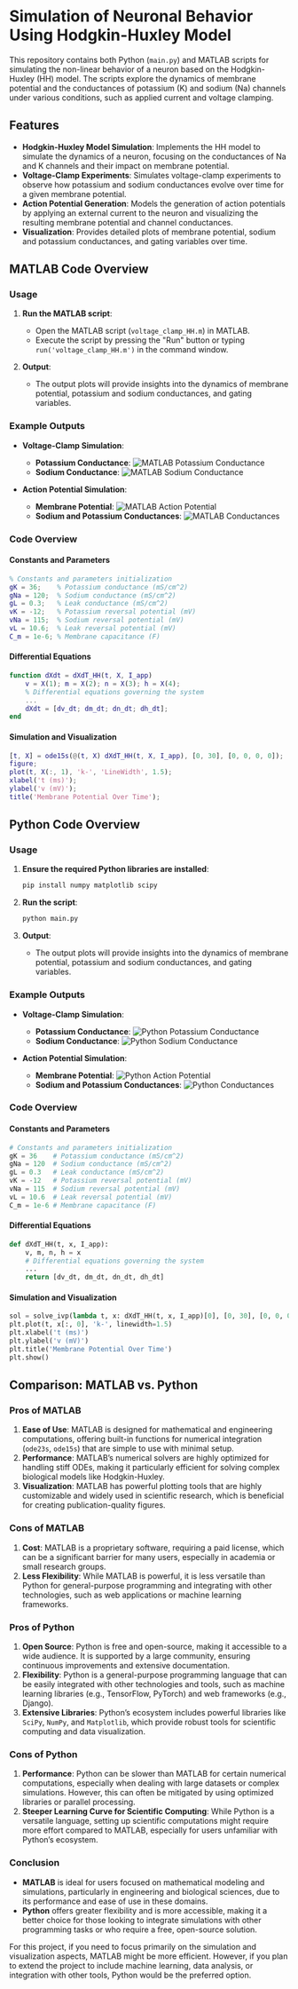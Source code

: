 # Simulation of Neuronal Behavior Using Hodgkin-Huxley Model

This repository contains both Python (`main.py`) and MATLAB scripts for simulating the non-linear behavior of a neuron based on the Hodgkin-Huxley (HH) model. The scripts explore the dynamics of membrane potential and the conductances of potassium (K) and sodium (Na) channels under various conditions, such as applied current and voltage clamping.

## Features

- **Hodgkin-Huxley Model Simulation**: Implements the HH model to simulate the dynamics of a neuron, focusing on the conductances of Na and K channels and their impact on membrane potential.
- **Voltage-Clamp Experiments**: Simulates voltage-clamp experiments to observe how potassium and sodium conductances evolve over time for a given membrane potential.
- **Action Potential Generation**: Models the generation of action potentials by applying an external current to the neuron and visualizing the resulting membrane potential and channel conductances.
- **Visualization**: Provides detailed plots of membrane potential, sodium and potassium conductances, and gating variables over time.

## MATLAB Code Overview

### Usage

1. **Run the MATLAB script**:
   - Open the MATLAB script (`voltage_clamp_HH.m`) in MATLAB.
   - Execute the script by pressing the "Run" button or typing `run('voltage_clamp_HH.m')` in the command window.
   
2. **Output**:
   - The output plots will provide insights into the dynamics of membrane potential, potassium and sodium conductances, and gating variables.

### Example Outputs

- **Voltage-Clamp Simulation**:
  - **Potassium Conductance**:
    ![MATLAB Potassium Conductance](matlab_potassium_conductance.png)
  - **Sodium Conductance**:
    ![MATLAB Sodium Conductance](matlab_sodium_conductance.png)

- **Action Potential Simulation**:
  - **Membrane Potential**:
    ![MATLAB Action Potential](matlab_action_potential.png)
  - **Sodium and Potassium Conductances**:
    ![MATLAB Conductances](matlab_conductances.png)

### Code Overview

#### Constants and Parameters

```matlab
% Constants and parameters initialization
gK = 36;    % Potassium conductance (mS/cm^2)
gNa = 120;  % Sodium conductance (mS/cm^2)
gL = 0.3;   % Leak conductance (mS/cm^2)
vK = -12;   % Potassium reversal potential (mV)
vNa = 115;  % Sodium reversal potential (mV)
vL = 10.6;  % Leak reversal potential (mV)
C_m = 1e-6; % Membrane capacitance (F)
```

#### Differential Equations

```matlab
function dXdt = dXdT_HH(t, X, I_app)
    v = X(1); m = X(2); n = X(3); h = X(4);
    % Differential equations governing the system
    ...
    dXdt = [dv_dt; dm_dt; dn_dt; dh_dt];
end
```

#### Simulation and Visualization

```matlab
[t, X] = ode15s(@(t, X) dXdT_HH(t, X, I_app), [0, 30], [0, 0, 0, 0]);
figure;
plot(t, X(:, 1), 'k-', 'LineWidth', 1.5);
xlabel('t (ms)');
ylabel('v (mV)');
title('Membrane Potential Over Time');
```

## Python Code Overview

### Usage

1. **Ensure the required Python libraries are installed**:

   ```bash
   pip install numpy matplotlib scipy
   ```

2. **Run the script**:

   ```bash
   python main.py
   ```

3. **Output**:
   - The output plots will provide insights into the dynamics of membrane potential, potassium and sodium conductances, and gating variables.

### Example Outputs

- **Voltage-Clamp Simulation**:
  - **Potassium Conductance**:
    ![Python Potassium Conductance](python_potassium_conductance.png)
  - **Sodium Conductance**:
    ![Python Sodium Conductance](python_sodium_conductance.png)

- **Action Potential Simulation**:
  - **Membrane Potential**:
    ![Python Action Potential](python_action_potential.png)
  - **Sodium and Potassium Conductances**:
    ![Python Conductances](python_conductances.png)

### Code Overview

#### Constants and Parameters

```python
# Constants and parameters initialization
gK = 36    # Potassium conductance (mS/cm^2)
gNa = 120  # Sodium conductance (mS/cm^2)
gL = 0.3   # Leak conductance (mS/cm^2)
vK = -12   # Potassium reversal potential (mV)
vNa = 115  # Sodium reversal potential (mV)
vL = 10.6  # Leak reversal potential (mV)
C_m = 1e-6 # Membrane capacitance (F)
```

#### Differential Equations

```python
def dXdT_HH(t, x, I_app):
    v, m, n, h = x
    # Differential equations governing the system
    ...
    return [dv_dt, dm_dt, dn_dt, dh_dt]
```

#### Simulation and Visualization

```python
sol = solve_ivp(lambda t, x: dXdT_HH(t, x, I_app)[0], [0, 30], [0, 0, 0, 0], method='BDF')
plt.plot(t, x[:, 0], 'k-', linewidth=1.5)
plt.xlabel('t (ms)')
plt.ylabel('v (mV)')
plt.title('Membrane Potential Over Time')
plt.show()
```

## Comparison: MATLAB vs. Python

### Pros of MATLAB

1. **Ease of Use**: MATLAB is designed for mathematical and engineering computations, offering built-in functions for numerical integration (`ode23s`, `ode15s`) that are simple to use with minimal setup.
2. **Performance**: MATLAB’s numerical solvers are highly optimized for handling stiff ODEs, making it particularly efficient for solving complex biological models like Hodgkin-Huxley.
3. **Visualization**: MATLAB has powerful plotting tools that are highly customizable and widely used in scientific research, which is beneficial for creating publication-quality figures.

### Cons of MATLAB

1. **Cost**: MATLAB is a proprietary software, requiring a paid license, which can be a significant barrier for many users, especially in academia or small research groups.
2. **Less Flexibility**: While MATLAB is powerful, it is less versatile than Python for general-purpose programming and integrating with other technologies, such as web applications or machine learning frameworks.

### Pros of Python

1. **Open Source**: Python is free and open-source, making it accessible to a wide audience. It is supported by a large community, ensuring continuous improvements and extensive documentation.
2. **Flexibility**: Python is a general-purpose programming language that can be easily integrated with other technologies and tools, such as machine learning libraries (e.g., TensorFlow, PyTorch) and web frameworks (e.g., Django).
3. **Extensive Libraries**: Python’s ecosystem includes powerful libraries like `SciPy`, `NumPy`, and `Matplotlib`, which provide robust tools for scientific computing and data visualization.

### Cons of Python

1. **Performance**: Python can be slower than MATLAB for certain numerical computations, especially when dealing with large datasets or complex simulations. However, this can often be mitigated by using optimized libraries or parallel processing.
2. **Steeper Learning Curve for Scientific Computing**: While Python is a versatile language, setting up scientific computations might require more effort compared to MATLAB, especially for users unfamiliar with Python’s ecosystem.

### Conclusion

- **MATLAB** is ideal for users focused on mathematical modeling and simulations, particularly in engineering and biological sciences, due to its performance and ease of use in these domains.
- **Python** offers greater flexibility and is more accessible, making it a better choice for those looking to integrate simulations with other programming tasks or who require a free, open-source solution.

For this project, if you need to focus primarily on the simulation and visualization aspects, MATLAB might be more efficient. However, if you plan to extend the project to include machine learning, data analysis, or integration with other tools, Python would be the preferred option.
